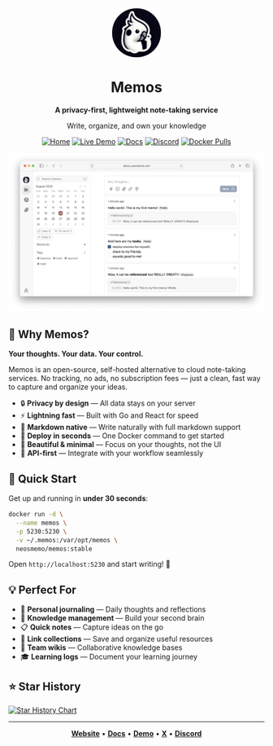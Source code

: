 <div align="center">

<img height="96px" src="https://raw.githubusercontent.com/usememos/.github/refs/heads/main/assets/logo-rounded.png" alt="Memos" />

# Memos

**A privacy-first, lightweight note-taking service**

Write, organize, and own your knowledge

[![Home](https://img.shields.io/badge/🏠-usememos.com-blue?style=flat-square)](https://www.usememos.com)
[![Live Demo](https://img.shields.io/badge/✨-Try%20Demo-orange?style=flat-square)](https://demo.usememos.com/)
[![Docs](https://img.shields.io/badge/📚-Documentation-green?style=flat-square)](https://www.usememos.com/docs)
[![Discord](https://img.shields.io/badge/💬-Discord-5865f2?style=flat-square&logo=discord&logoColor=white)](https://discord.gg/tfPJa4UmAv)
[![Docker Pulls](https://img.shields.io/docker/pulls/neosmemo/memos?style=flat-square&logo=docker)](https://hub.docker.com/r/neosmemo/memos)

![screenshot](https://raw.githubusercontent.com/usememos/.github/refs/heads/main/assets/demo.png)

</div>

## 🎯 Why Memos?

**Your thoughts. Your data. Your control.**

Memos is an open-source, self-hosted alternative to cloud note-taking services. No tracking, no ads, no subscription fees — just a clean, fast way to capture and organize your ideas.

- 🔒 **Privacy by design** — All data stays on your server
- ⚡ **Lightning fast** — Built with Go and React for speed
- 📝 **Markdown native** — Write naturally with full markdown support
- 🐳 **Deploy in seconds** — One Docker command to get started
- 🎨 **Beautiful & minimal** — Focus on your thoughts, not the UI
- 🔗 **API-first** — Integrate with your workflow seamlessly

## 🚀 Quick Start

Get up and running in **under 30 seconds**:

```bash
docker run -d \
  --name memos \
  -p 5230:5230 \
  -v ~/.memos:/var/opt/memos \
  neosmemo/memos:stable
```

Open `http://localhost:5230` and start writing! 🎉

## 💡 Perfect For

- 📓 **Personal journaling** — Daily thoughts and reflections
- 🧠 **Knowledge management** — Build your second brain
- 📋 **Quick notes** — Capture ideas on the go
- 🔗 **Link collections** — Save and organize useful resources
- 👥 **Team wikis** — Collaborative knowledge bases
- 🎓 **Learning logs** — Document your learning journey

## ⭐ Star History

[![Star History Chart](https://api.star-history.com/svg?repos=usememos/memos&type=Date)](https://star-history.com/#usememos/memos&Date)

---

<div align="center">

**[Website](https://www.usememos.com)** •
**[Docs](https://www.usememos.com/docs)** •
**[Demo](https://demo.usememos.com/)** •
**[X](https://x.com/usememos)** •
**[Discord](https://discord.gg/tfPJa4UmAv)**

</div>
